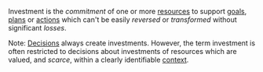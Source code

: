 Investment is the *commitment* of one or more [resources](https://github.com/gcassel/Modular-Organization-Terminology/blob/master/terms/resource.md) to support [goals](https://github.com/gcassel/Modular-Organization-Terminology/blob/master/terms/goal.md), [plans](https://github.com/gcassel/Modular-Organization-Terminology/blob/master/terms/plan.md) or [actions](https://github.com/gcassel/Modular-Organization-Terminology/blob/master/terms/actions.md) which can't be easily *reversed* or *transformed* without significant *losses*.
 
Note:  [Decisions](https://github.com/gcassel/Modular-Organization-Terminology/blob/master/terms/decision.md) always create investments.   However, the term investment is often  restricted to decisions about investments of resources which are valued, and *scarce*, within a clearly identifiable [context](https://github.com/gcassel/Modular-Organization-Terminology/blob/master/terms/context.md).
